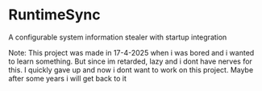# RuntimeSync
A configurable system information stealer with startup integration

Note: This project was made in 17-4-2025 when i was bored and i wanted to learn something. But since im retarded, lazy and i dont have nerves for this. I quickly gave up and now i dont want to work on this project. Maybe after some years i will get back to it
